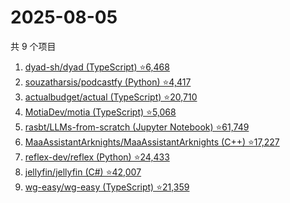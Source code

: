 # 2025-08-05

共 9 个项目

<!-- BEGIN GITHUB -->
<!-- 最后更新时间 2025-08-05 02:14:54 +0800 -->
1. [dyad-sh/dyad (TypeScript) ⭐6,468](https://github.com/dyad-sh/dyad)
1. [souzatharsis/podcastfy (Python) ⭐4,417](https://github.com/souzatharsis/podcastfy)
1. [actualbudget/actual (TypeScript) ⭐20,710](https://github.com/actualbudget/actual)
1. [MotiaDev/motia (TypeScript) ⭐5,068](https://github.com/MotiaDev/motia)
1. [rasbt/LLMs-from-scratch (Jupyter Notebook) ⭐61,749](https://github.com/rasbt/LLMs-from-scratch)
1. [MaaAssistantArknights/MaaAssistantArknights (C++) ⭐17,227](https://github.com/MaaAssistantArknights/MaaAssistantArknights)
1. [reflex-dev/reflex (Python) ⭐24,433](https://github.com/reflex-dev/reflex)
1. [jellyfin/jellyfin (C#) ⭐42,007](https://github.com/jellyfin/jellyfin)
1. [wg-easy/wg-easy (TypeScript) ⭐21,359](https://github.com/wg-easy/wg-easy)
<!-- END GITHUB -->